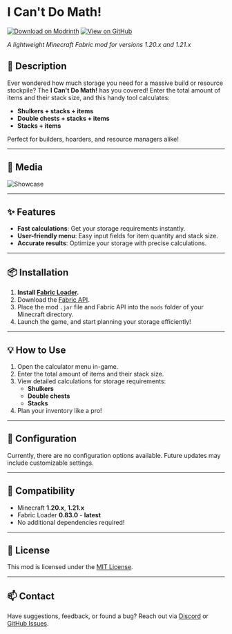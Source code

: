 # **I Can't Do Math!**

[![Download on Modrinth](https://img.shields.io/badge/Modrinth-Download-green?style=for-the-badge&logo=modrinth)](https://modrinth.com/mod/i-cant-do-math!) [![View on GitHub](https://img.shields.io/badge/GitHub-View-blue?style=for-the-badge&logo=github)](https://github.com/Anime-pdf/i-cant-do-math)

_A lightweight Minecraft Fabric mod for versions 1.20.x and 1.21.x_

## **📜 Description**

Ever wondered how much storage you need for a massive build or resource stockpile? The **I Can't Do Math!** has you covered! Enter the total amount of items and their stack size, and this handy tool calculates:
- **Shulkers + stacks + items**
- **Double chests + stacks + items**
- **Stacks + items**

Perfect for builders, hoarders, and resource managers alike!

---

## **🎥 Media**

![Showcase](images/icdm.gif)

---

## **✨ Features**

- **Fast calculations**: Get your storage requirements instantly.
- **User-friendly menu**: Easy input fields for item quantity and stack size.
- **Accurate results**: Optimize your storage with precise calculations.

---

## **📦 Installation**

1. **Install [Fabric Loader](https://fabricmc.net/use/).**
2. Download the [Fabric API](https://modrinth.com/mod/fabric-api).
3. Place the mod `.jar` file and Fabric API into the `mods` folder of your Minecraft directory.
4. Launch the game, and start planning your storage efficiently!

---

## **💡 How to Use**

1. Open the calculator menu in-game.
2. Enter the total amount of items and their stack size.
3. View detailed calculations for storage requirements:
    - **Shulkers**
    - **Double chests**
    - **Stacks**
4. Plan your inventory like a pro!

---

## **🔧 Configuration**

Currently, there are no configuration options available. Future updates may include customizable settings.

---

## **🌟 Compatibility**

- Minecraft **1.20.x**, **1.21.x**
- Fabric Loader **0.83.0** - **latest**
- No additional dependencies required!

---

## **📄 License**

This mod is licensed under the [MIT License](LICENSE).

---

## **📫 Contact**

Have suggestions, feedback, or found a bug? Reach out via [Discord](https://discord.com/invite/VV4Zdcb4AU) or [GitHub Issues](https://github.com/Anime-pdf/i-cant-do-math/issues).
